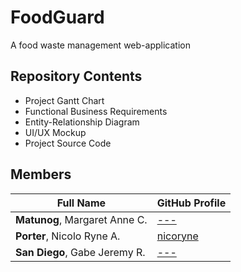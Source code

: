 # FoodGuard
A food waste management web-application

## Repository Contents
- Project Gantt Chart
- Functional Business Requirements
- Entity-Relationship Diagram
- UI/UX Mockup
- Project Source Code
  
## Members
| Full Name | GitHub Profile |
| --------- | -------------- |
| **Matunog**, Margaret Anne C. | [---](https://github.com/) |
| **Porter**, Nicolo Ryne A. | [nicoryne](https://github.com/nicoryne) |
| **San Diego**, Gabe Jeremy R. | [---](https://github.com/) |

